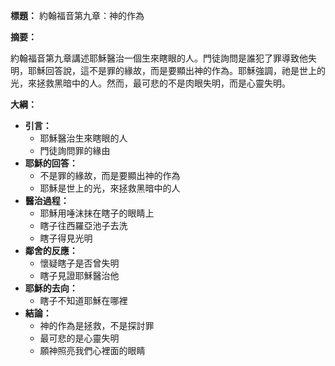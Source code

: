 **標題：** 約翰福音第九章：神的作為

**摘要：**

約翰福音第九章講述耶穌醫治一個生來瞎眼的人。門徒詢問是誰犯了罪導致他失明，耶穌回答說，這不是罪的緣故，而是要顯出神的作為。耶穌強調，祂是世上的光，來拯救黑暗中的人。然而，最可悲的不是肉眼失明，而是心靈失明。

**大綱：**

* **引言：**
    * 耶穌醫治生來瞎眼的人
    * 門徒詢問罪的緣由
* **耶穌的回答：**
    * 不是罪的緣故，而是要顯出神的作為
    * 耶穌是世上的光，來拯救黑暗中的人
* **醫治過程：**
    * 耶穌用唾沫抹在瞎子的眼睛上
    * 瞎子往西羅亞池子去洗
    * 瞎子得見光明
* **鄰舍的反應：**
    * 懷疑瞎子是否曾失明
    * 瞎子見證耶穌醫治他
* **耶穌的去向：**
    * 瞎子不知道耶穌在哪裡
* **結論：**
    * 神的作為是拯救，不是探討罪
    * 最可悲的是心靈失明
    * 願神照亮我們心裡面的眼睛